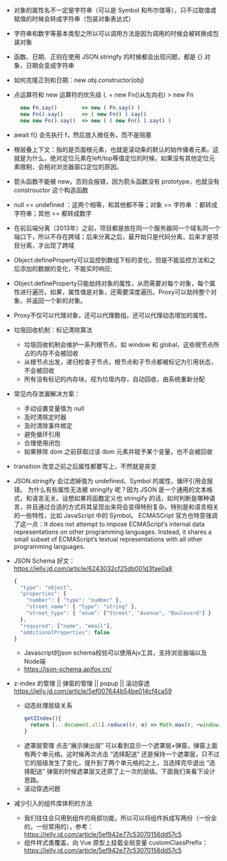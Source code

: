 - 对象的属性名不一定是字符串（可以是 Symbol 和布尔值等），只不过取值或赋值的时候会转成字符串（包装对象表达式）

- 字符串和数字等基本类型之所以可以调用方法是因为调用的时候会被转换成包装对象

- 函数、日期、正则在使用 JSON.stringfy 的时候都会出现问题，都是 {} 对象，日期会变成字符串

- 如何克隆正则和日期：new obj.constructor(obj)

- 点运算符和 new 运算符的优先级 (. = new Fn()从左向右) > new Fn
  ```js
    new Fn.say()        => new ( Fn.say() )
    new Fn().say()      => ( new Fn() ).say()
    new new Fn().say()  => new ( ( new Fn() ).say() )
  ```
- await f() 会先执行 f，然后放入微任务，而不是阻塞

- 根层叠上下文：指的是页面根元素，也就是滚动条的默认的始作俑者<html>元素。这就是为什么，绝对定位元素在left/top等值定位的时候，如果没有其他定位元素限制，会相对浏览器窗口定位的原因。

- 箭头函数不能被 new，否则会报错，因为箭头函数没有 prototype，也就没有 constrouctor 这个构造函数

- null == undefined ：这两个相等，和其他都不等；对象 == 字符串 ：都转成字符串；其他 == 都转成数字

- 在前后端分离（2013年）之前，项目都是放在同一个服务器同一个域名同一个端口下，所以不存在跨域；后来分离之后，最开始只是代码分离，后来才是项目分离，才出现了跨域

- Object.defineProperty可以监控到数组下标的变化，但是不能监控方法和之后添加的数据的变化，不能实时响应;

- Object.defineProperty只能劫持对象的属性，从而需要对每个对象，每个属性进行遍历，如果，属性值是对象，还需要深度遍历。Proxy可以劫持整个对象，并返回一个新的对象。

- Proxy不仅可以代理对象，还可以代理数组。还可以代理动态增加的属性。

- 垃圾回收机制：标记清除算法
  - 垃圾回收机制会维护一系列根节点，如 window 和 global，这些根节点所占的内存不会被回收
  - 从根节点出发，递归检查子节点，根节点和子节点都被标记为引用状态，不会被回收
  - 所有没有标记的内存块，视为垃圾内存，自动回收，由系统重新分配

- 常见内存泄漏解决方案：
  - 手动设置变量值为 null
  - 及时清除定时器
  - 及时清除事件绑定
  - 避免循环引用
  - 合理使用闭包
  - 如果移除 dom 之前获取过该 dom 元素并赋予某个变量，也不会被回收

- transition 改变之前之后属性都要写上，不然就是突变

- JSON.stringify 会过滤掉值为 undefined、Symbol 的属性，循环引用会报错。
  为什么有些属性无法被 stringify 呢？因为 JSON 是一个通用的文本格式，和语言无关。设想如果将函数定义也 stringify 的话，如何判断是哪种语言，并且通过合适的方式将其呈现出来将会变得特别复杂。特别是和语言相关的一些特性，比如 JavaScript 中的 Symbol。
  ECMASCript 官方也特意强调了这一点：It does not attempt to impose ECMAScript’s internal data representations on other programming languages. Instead, it shares a small subset of ECMAScript’s textual representations with all other programming languages.

- JSON Schema 好文：https://jelly.jd.com/article/6243032cf25db001d3fae0a8
  ```js
  {
    "type": "object",
    "properties": {
      "number": { "type": "number" },
      "street_name": { "type": "string" },
      "street_type": { "enum": ["Street", "Avenue", "Boulevard"] }
    },
    "required": ["name", "email"],
    "additionalProperties": false
  }
  ```
  - Javascript的json schema校验可以使用Ajv工具，支持浏览器端以及Node端
  - https://json-schema.apifox.cn/

- z-index 的管理 || 弹窗的管理 || popup || 滚动穿透 https://jelly.jd.com/article/5ef007644b54be014cf4ca59
  - 动态处理层级关系
    ```js
    getZIndex(){
      return [...document.all].reduce((r, e) => Math.max(r, +window.getComputedStyle(e).zIndex || 0), 0)
    }
    ```
  - 遮罩层管理
    点击“展示弹出层” 可以看到显示一个遮罩层+弹窗，弹窗上面有两个单元格。这时候再次点击 “选择配送” 还是保持一个遮罩层，只不过它的层级发生了变化，提升到了两个单元格的之上，当选择完毕退出 “选择配送” 弹窗的时候遮罩层又还原了上一次的层级。下面我们来看下设计思路。
  - 滚动穿透问题

- 减少引入的组件库体积的方法
  - 我们往往会只用到组件的局部功能，所以可以将组件拆成写两份（一份全的，一份常用的），参考：https://jelly.jd.com/article/5ef942e77c53070156dd57c5
  - 组件样式类覆盖，向 Vue 原型上挂载全局变量 customClassPrefix：https://jelly.jd.com/article/5ef942e77c53070156dd57c5
  
  
  